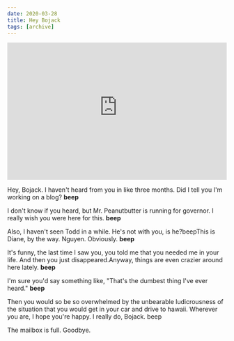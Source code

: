 ```yaml
---
date: 2020-03-28
title: Hey Bojack
tags: [archive]
---
```


<iframe width="100%" height="315" src="https://www.youtube-nocookie.com/embed/uyYQJPSZ_bk" title="YouTube video player" frameborder="0" allow="accelerometer; autoplay; clipboard-write; encrypted-media; gyroscope; picture-in-picture" allowfullscreen></iframe>

Hey, Bojack. I haven't heard from you in like three months.
Did I tell you I'm working on a blog?
**beep**

I don't know if you heard, but Mr. Peanutbutter is running for governor.
I really wish you were here for this.
**beep**

Also, I haven't seen Todd in a while.
He's not with you, is he?beepThis is Diane, by the way. Nguyen. Obviously.
**beep**

It's funny, the last time I saw you, you told me that you needed me in your life.
And then you just disappeared.Anyway, things are even crazier around here lately.
**beep**

I'm sure you'd say something like, "That's the dumbest thing I've ever heard."
**beep**

Then you would so be so overwhelmed by the unbearable ludicrousness of the situation that you would get in your car and drive to hawaii. Wherever you are, I hope you're happy. I really do, Bojack.
beep

The mailbox is full. Goodbye.

